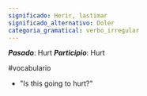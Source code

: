 ```yaml
---
significado: Herir, lastimar
significado_alternativo: Doler
categoria_gramatical: verbo_irregular
---
```


***Pasado***: Hurt
***Participio***: Hurt

#vocabulario

- "Is this going to hurt?" 